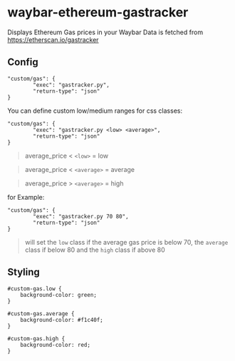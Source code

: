 # waybar-ethereum-gastracker
Displays Ethereum Gas prices in your Waybar
Data is fetched from https://etherscan.io/gastracker

## Config
```
"custom/gas": {
        "exec": "gastracker.py",
        "return-type": "json"
}
```

You can define custom low/medium ranges for css classes:

```
"custom/gas": {
        "exec": "gastracker.py <low> <average>",
        "return-type": "json"
}
```
>average_price < `<low>` = low

>average_price < `<average>` = average

>average_price > `<average>` = high

for Example:
```
"custom/gas": {
        "exec": "gastracker.py 70 80",
        "return-type": "json"
}
```
>will set the `low` class if the average gas price is below 70, the `average` class if below 80 and the `high` class if above 80

## Styling
```
#custom-gas.low {
    background-color: green;
}

#custom-gas.average {
    background-color: #f1c40f;
}

#custom-gas.high {
    background-color: red;
}
```
